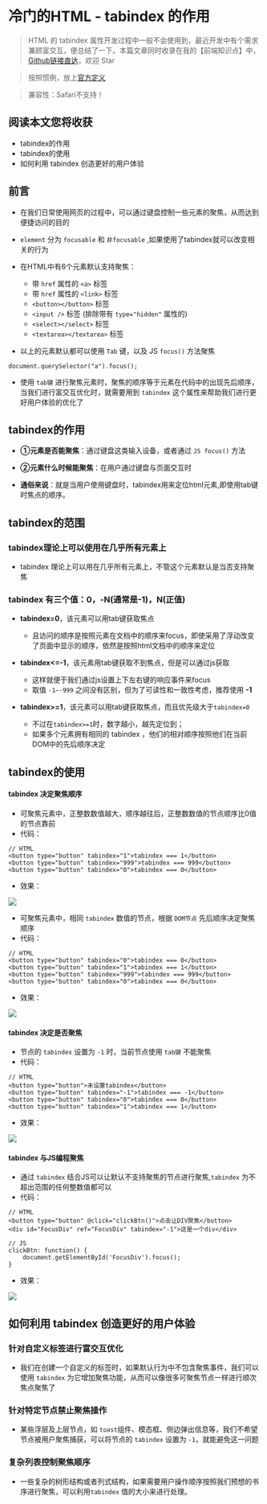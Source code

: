 # 冷门的HTML - tabindex 的作用
> HTML 的 tabindex 属性开发过程中一般不会使用到，最近开发中有个需求兼顾富交互，便总结了一下。本篇文章同时收录在我的【前端知识点】中，[Github链接直达](https://github.com/programmer-zhang/front-end)，欢迎 Star

> 按照惯例，放上[官方定义](http://www.w3school.com.cn/tags/att_standard_tabindex.asp)

> 兼容性：Safari不支持！

## 阅读本文您将收获
* tabindex的作用
* tabindex的使用
* 如何利用 tabindex 创造更好的用户体验

## 前言
* 在我们日常使用网页的过程中，可以通过键盘控制一些元素的聚焦，从而达到便捷访问的目的

* `element` 分为 `focusable` 和 `非focusable` ,如果使用了tabindex就可以改变相关的行为

* 在HTML中有6个元素默认支持聚焦：
	* 带 `href` 属性的 `<a>` 标签
	* 带 `href` 属性的 `<link>` 标签
	* `<button></button>` 标签
	* `<input />` 标签 (排除带有 `type="hidden"` 属性的)
	* `<select></select>` 标签
	* `<textarea></textarea>` 标签
* 以上的元素默认都可以使用 `Tab` 键，以及 JS `focus()` 方法聚焦

```
document.querySelector("a").focus();
```

* 使用 `tab键` 进行聚焦元素时，聚焦的顺序等于元素在代码中的出现先后顺序，当我们进行富交互优化时，就需要用到 `tabindex` 这个属性来帮助我们进行更好用户体验的优化了

## tabindex的作用
* **①元素是否能聚焦**：通过键盘这类输入设备，或者通过 `JS focus()` 方法

* **②元素什么时候能聚焦**：在用户通过键盘与页面交互时

* **通俗来说**：就是当用户使用键盘时，tabindex用来定位html元素,即使用tab键时焦点的顺序。

## tabindex的范围
### tabindex理论上可以使用在几乎所有元素上
* tabindex 理论上可以用在几乎所有元素上，不管这个元素默认是当否支持聚焦

### tabindex 有三个值：0，-N(通常是-1)，N(正值)
* **tabindex=0**，该元素可以用tab键获取焦点
	* 且访问的顺序是按照元素在文档中的顺序来focus，即使采用了浮动改变了页面中显示的顺序，依然是按照html文档中的顺序来定位

* **tabindex<=-1**，该元素用tab键获取不到焦点，但是可以通过js获取
	* 这样就便于我们通过js设置上下左右键的响应事件来focus
	* 取值 `-1~-999` 之间没有区别，但为了可读性和一致性考虑，推荐使用 **-1**

* **tabindex>=1**，该元素可以用tab键获取焦点，而且优先级大于`tabindex=0`
	* 不过在`tabindex>=1`时，数字越小，越先定位到；
	* 如果多个元素拥有相同的 tabindex ，他们的相对顺序按照他们在当前DOM中的先后顺序决定

## tabindex的使用
#### tabindex 决定聚焦顺序
* 可聚焦元素中，正整数数值越大，顺序越往后，正整数数值的节点顺序比0值的节点靠前
* 代码：

```
// HTML
<button type="button" tabindex="1">tabindex === 1</button>
<button type="button" tabindex="999">tabindex === 999</button>
<button type="button" tabindex="0">tabindex === 0</button>
```

* 效果：

![](../images/tabindex/tabindex1.gif)

* 可聚焦元素中，相同 `tabindex` 数值的节点，根据 `DOM节点` 先后顺序决定聚焦顺序
* 代码：

```
// HTML
<button type="button" tabindex="0">tabindex === 0</button>
<button type="button" tabindex="1">tabindex === 1</button>
<button type="button" tabindex="999">tabindex === 999</button>
<button type="button" tabindex="0">tabindex === 0</button>
```

* 效果：

![](../images/tabindex/tabindex2.gif)

#### tabindex 决定是否聚焦
* 节点的 `tabindex` 设置为 `-1` 时，当前节点使用 `tab键` 不能聚焦
* 代码：

```
// HTML
<button type="button">未设置tabindex</button>
<button type="button" tabindex="-1">tabindex === -1</button>
<button type="button" tabindex="0">tabindex === 0</button>
<button type="button" tabindex="1">tabindex === 1</button>
```

* 效果：

![](../images/tabindex/tabindex3.gif)

#### tabindex 与JS编程聚焦
* 通过 `tabindex` 结合JS可以让默认不支持聚焦的节点进行聚焦,`tabindex` 为不超出范围的任何整数值都可以
* 代码：

```
// HTML
<button type="button" @click="clickBtn()">点击让DIV聚焦</button>
<div id="FocusDiv" ref="FocusDiv" tabindex="-1">这是一个div</div>

// JS
clickBtn: function() {
    document.getElementById('FocusDiv').focus();
}
```

* 效果：

![](../images/tabindex/tabindex4.gif)

## 如何利用 tabindex 创造更好的用户体验
### 针对自定义标签进行富交互优化
* 我们在创建一个自定义的标签时，如果默认行为中不包含聚焦事件，我们可以使用 `tabindex` 为它增加聚焦功能，从而可以像很多可聚焦节点一样进行顺次焦点聚焦了

### 针对特定节点禁止聚焦操作
* 某些浮层及上层节点，如 `toast`组件、模态框、侧边弹出信息等，我们不希望节点被用户聚焦捕获，可以将节点的 `tabindex` 设置为 `-1`，就能避免这一问题

### 复杂列表控制聚焦顺序
* 一些复杂的树形结构或者列式结构，如果需要用户操作顺序按照我们预想的书序进行聚焦，可以利用`tabindex` 值的大小来进行处理。